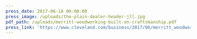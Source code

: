 ```yaml
---
press_date: 2017-06-18 00:00:00
press_image: /uploads/the-plain-dealer-header-jll.jpg
pdf_path: /uploads/merritt-woodworking-built-on-craftsmanship.pdf
press_link: 'https://www.cleveland.com/business/2017/06/merritt_woodworking_in_mentor.html'
---
```

